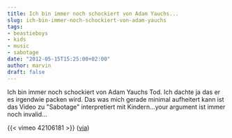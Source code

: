 ```yaml
---
title: Ich bin immer noch schockiert von Adam Yauchs...
slug: ich-bin-immer-noch-schockiert-von-adam-yauchs
tags:
- beastieboys
- kids
- music
- sabotage
date: "2012-05-15T15:25:00+02:00"
author: marvin
draft: false
---
```

Ich bin immer noch schockiert von Adam Yauchs Tod. Ich dachte ja das er
es irgendwie packen wird. Das was mich gerade minimal aufheitert kann
ist das Video zu "Sabotage" interpretiert mit Kindern...your argument
ist immer noch invalid...

{{< vimeo 42106181   >}}
([via](http://kottke.org/12/05/sabotage-you-know-for-kids))
